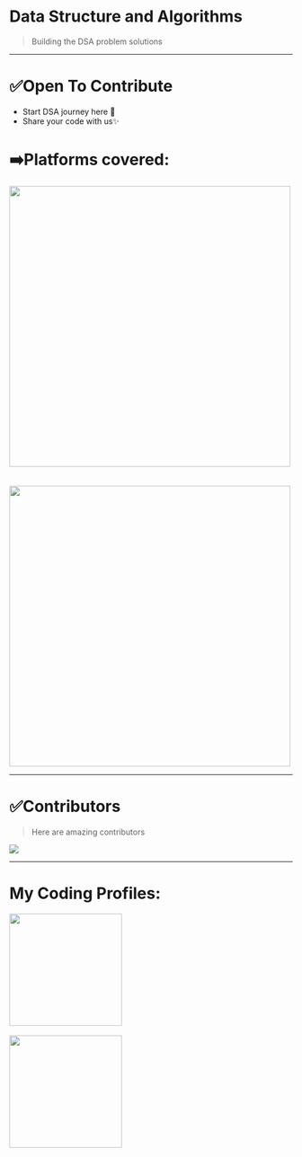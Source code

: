 # Data Structure and Algorithms
> Building the DSA problem solutions

<!-- # Note:
> Anyone can contribute to this repositories -->
---
# ✅Open To Contribute 
- Start DSA journey here 🚀
- Share your code with us✨
<!-- - Must read [CONTRIBUTING.md](https://github.com/Sagar0-0/DsA/blob/main/CONTRIBUTING.md) before contributing. -->



# ➡️Platforms covered:
<a href="https://leetcode.com/problemset/all/">
<img src="https://assets.leetcode.com/static_assets/public/webpack_bundles/images/logo-dark.e99485d9b.svg" width=500px>
</a>

<br>
<br>
<br>

<a href="https://practice.geeksforgeeks.org/explore?page=1&sortBy=submissions">
<img src="https://media.geeksforgeeks.org/wp-content/cdn-uploads/20200817185016/gfg_complete_logo_2x-min.png" width=500px>
</a>

---

# ✅Contributors
> Here are amazing contributors
<a href="https://github.com/devkrishnagupta/datastructuresandalgorithms/graphs/contributors">
  <img src="https://contrib.rocks/image?repo=devkrishnagupta/datastructuresandalgorithms" />
</a>

---
# My Coding Profiles:
<a href="https://leetcode.com/sagar0_0/">
<img src="https://assets.leetcode.com/static_assets/public/webpack_bundles/images/logo-dark.e99485d9b.svg" width=200px>
</a>
<br>
<br>
<a href="https://auth.geeksforgeeks.org/user/0sagar0/practice">
<img src="https://media.geeksforgeeks.org/wp-content/cdn-uploads/20200817185016/gfg_complete_logo_2x-min.png" width=200px>
</a>
